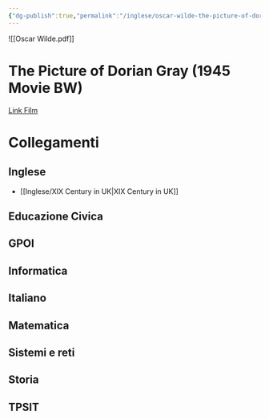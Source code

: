 ```yaml
---
{"dg-publish":true,"permalink":"/inglese/oscar-wilde-the-picture-of-dorian-gray/","dgPassFrontmatter":true}
---
```


![[Oscar Wilde.pdf]]

# The Picture of Dorian Gray (1945 Movie BW)

[Link Film](https://drive.google.com/file/d/1PT-UdOM8YNr8xQj6orZirCV1r15ieGqU/view?usp=sharing)

# Collegamenti

## Inglese

- [[Inglese/XIX Century in UK\|XIX Century in UK]]
## Educazione Civica

## GPOI

## Informatica

## Italiano

## Matematica

## Sistemi e reti

## Storia

## TPSIT